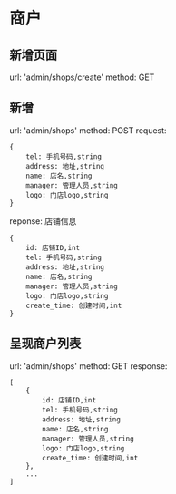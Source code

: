 # 商户

## 新增页面
url: 'admin/shops/create'
method: GET

## 新增
url: 'admin/shops'
method: POST
request: 
```
{
    tel: 手机号码,string
    address: 地址,string
    name: 店名,string
    manager: 管理人员,string
    logo: 门店logo,string
}

```

reponse: 店铺信息

```
{
    id: 店铺ID,int
    tel: 手机号码,string
    address: 地址,string
    name: 店名,string
    manager: 管理人员,string
    logo: 门店logo,string
    create_time: 创建时间,int
}
```

## 呈现商户列表
url: 'admin/shops'
method: GET
response: 

```
[
    {
        id: 店铺ID,int
        tel: 手机号码,string
        address: 地址,string
        name: 店名,string
        manager: 管理人员,string
        logo: 门店logo,string
        create_time: 创建时间,int
    },
    ...
]

```